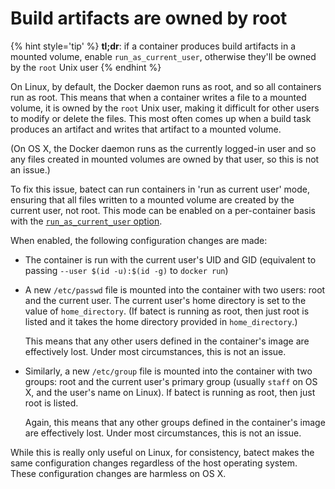 # Build artifacts are owned by root

{% hint style='tip' %}
**tl;dr**: if a container produces build artifacts in a mounted volume, enable `run_as_current_user`, otherwise they'll be owned by the `root`
Unix user
{% endhint %}

On Linux, by default, the Docker daemon runs as root, and so all containers run as root. This means that when a container writes a file to a mounted volume,
it is owned by the `root` Unix user, making it difficult for other users to modify or delete the files. This most often comes up when a build task produces
an artifact and writes that artifact to a mounted volume.

(On OS X, the Docker daemon runs as the currently logged-in user and so any files created in mounted volumes are owned by that user, so this is not an issue.)

To fix this issue, batect can run containers in 'run as current user' mode, ensuring that all files written to a mounted volume are created by the current
user, not root. This mode can be enabled on a per-container basis with the [`run_as_current_user` option](../config/Containers.md#runascurrentuser).

When enabled, the following configuration changes are made:

  * The container is run with the current user's UID and GID (equivalent to passing `--user $(id -u):$(id -g)` to `docker run`)

  * A new `/etc/passwd` file is mounted into the container with two users: root and the current user. The current user's home directory is set to the
    value of `home_directory`. (If batect is running as root, then just root is listed and it takes the home directory provided in `home_directory`.)

    This means that any other users defined in the container's image are effectively lost. Under most circumstances, this is not an issue.

  * Similarly, a new `/etc/group` file is mounted into the container with two groups: root and the current user's primary group (usually `staff` on
    OS X, and the user's name on Linux). If batect is running as root, then just root is listed.

    Again, this means that any other groups defined in the container's image are effectively lost. Under most circumstances, this is not an issue.

While this is really only useful on Linux, for consistency, batect makes the same configuration changes regardless of the host operating system.
These configuration changes are harmless on OS X.
